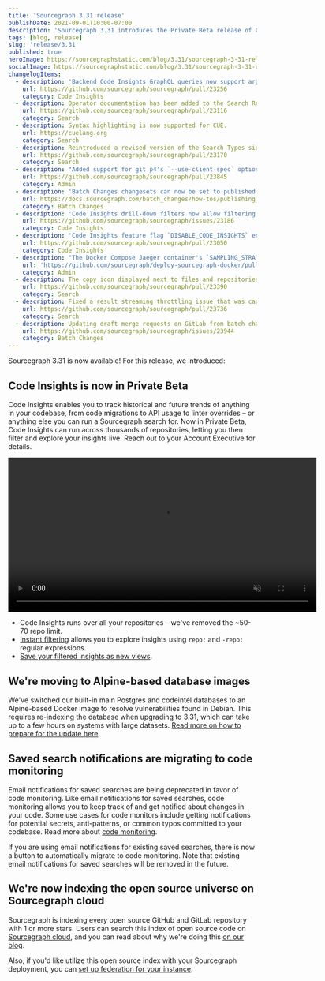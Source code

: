 ```yaml
---
title: 'Sourcegraph 3.31 release'
publishDate: 2021-09-01T10:00-07:00
description: 'Sourcegraph 3.31 introduces the Private Beta release of Code Insights, complete with no repository limits plus repository-based filters. It also introduces automated migration of saved search notifications to code monitoring.'
tags: [blog, release]
slug: 'release/3.31'
published: true
heroImage: https://sourcegraphstatic.com/blog/3.31/sourcegraph-3-31-release.png
socialImage: https://sourcegraphstatic.com/blog/3.31/sourcegraph-3-31-release.png
changelogItems:
  - description: 'Backend Code Insights GraphQL queries now support arguments `includeRepoRegex` and `excludeRepoRegex` to filter on repository names.'
    url: https://github.com/sourcegraph/sourcegraph/pull/23256
    category: Code Insights
  - description: Operator documentation has been added to the Search Reference sidebar section.
    url: https://github.com/sourcegraph/sourcegraph/pull/23116
    category: Search
  - description: Syntax highlighting is now supported for CUE.
    url: https://cuelang.org
    category: Search
  - description: Reintroduced a revised version of the Search Types sidebar section, making the quick links for search types (for example, diff searches) more intuitive to use.
    url: https://github.com/sourcegraph/sourcegraph/pull/23170
    category: Search
  - description: "Added support for git p4's `--use-client-spec` option, allowing Sourcegraph to avoid cloning unimportant files. This can now be enabled by configuring the `p4.client` field in the Perforce integration."
    url: https://github.com/sourcegraph/sourcegraph/pull/23845
    category: Admin
  - description: 'Batch Changes changesets can now be set to published when previewing new or updated batch changes.'
    url: https://docs.sourcegraph.com/batch_changes/how-tos/publishing_changesets#within-the-ui
    category: Batch Changes
  - description: 'Code Insights drill-down filters now allow filtering insights data on the dashboard page using `repo:` filters.'
    url: https://github.com/sourcegraph/sourcegraph/issues/23186
    category: Code Insights
  - description: 'Code Insights feature flag `DISABLE_CODE_INSIGHTS` environment variable has moved from the `repo-updater` service to the `worker` service. Any users of this flag will need to update their `worker` service configuration to continue using it.'
    url: https://github.com/sourcegraph/sourcegraph/pull/23050
    category: Code Insights
  - description: "The Docker Compose Jaeger container's `SAMPLING_STRATEGIES_FILE` now has a default value. If you are using a custom sampling strategies configuration, you may need to make sure your configuration is not overridden by the change when upgrading."
    url: 'https://github.com/sourcegraph/deploy-sourcegraph-docker/pull/489'
    category: Admin
  - description: The copy icon displayed next to files and repositories will now copy the file or repository path. Previously, this action copied the URL to clipboard.
    url: https://github.com/sourcegraph/sourcegraph/pull/23390
    category: Search
  - description: Fixed a result streaming throttling issue that was causing significantly increased latency for some searches. This should improve the time to first rendered results for those searches.
    url: https://github.com/sourcegraph/sourcegraph/pull/23736
    category: Search
  - description: Updating draft merge requests on GitLab from batch changes no longer removes the draft status.
    url: https://github.com/sourcegraph/sourcegraph/issues/23944
    category: Batch Changes
---
```


Sourcegraph 3.31 is now available! For this release, we introduced:

## Code Insights is now in Private Beta

Code Insights enables you to track historical and future trends of anything in your codebase, from code migrations to API usage to linter overrides – or anything else you can run a Sourcegraph search for. Now in Private Beta, Code Insights can run across thousands of repositories, letting you then filter and explore your insights live. Reach out to your Account Executive for details.

<div style="text-align:center"><video autoplay loop muted playsinline style="width:625px">
  <source src="https://sourcegraphstatic.com/blog/3.31/code_insights_3.31_beta.mp4" type="video/mp4">
</video></div>

- Code Insights runs over all your repositories – we've removed the ~50-70 repo limit.
- [Instant filtering](https://docs.sourcegraph.com/code_insights/explanations/code_insights_filters) allows you to explore insights using `repo:` and `-repo:` regular expressions.
- [Save your filtered insights as new views](https://docs.sourcegraph.com/code_insights/explanations/code_insights_filters#filter-persistance-and-sharing).

## We're moving to Alpine-based database images

We've switched our built-in main Postgres and codeintel databases to an Alpine-based Docker image to resolve vulnerabilities found in Debian. This requires re-indexing the database when upgrading to 3.31, which can take up to a few hours on systems with large datasets. [Read more on how to prepare for the update here](https://docs.sourcegraph.com/admin/migration/3_31).

## Saved search notifications are migrating to code monitoring

Email notifications for saved searches are being deprecated in favor of code monitoring. Like email notifications for saved searches, code monitoring allows you to keep track of and get notified about changes in your code. Some use cases for code monitors include getting notifications for potential secrets, anti-patterns, or common typos committed to your codebase. Read more about [code monitoring](https://docs.sourcegraph.com/code_monitoring).

If you are using email notifications for existing saved searches, there is now a button to automatically migrate to code monitoring. Note that existing email notifications for saved searches will be removed in the future.

## We're now indexing the open source universe on Sourcegraph cloud

Sourcegraph is indexing every open source GitHub and GitLab repository with 1 or more stars. Users can search this index of open source code on [Sourcegraph cloud](www.sourcegraph.com), and you can read about why we're doing this [on our blog](https://about.sourcegraph.com/blog/why-index-the-oss-universe/).

Also, if you'd like utilize this open source index with your Sourcegraph deployment, you can [set up federation for your instance](https://docs.sourcegraph.com/admin/federation/public_repositories).
